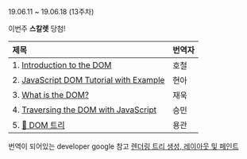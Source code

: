 19.06.11 ~ 19.06.18 (13주차)

이번주 **스칼렛** 당첨!

|   제목   | 번역자  |
| :-------- | :------ |
| 1. [Introduction to the DOM](https://github.com/Lee-hyuna/33-js-concepts-kr/wiki/Introduction-to-the-DOM)| 호철 |
| 2. [JavaScript DOM Tutorial with Example ](https://github.com/Lee-hyuna/33-js-concepts-kr/wiki/JavaScript-DOM-Tutorial-with-Example)| 현아 |
| 3. [What is the DOM?](https://github.com/Lee-hyuna/33-js-concepts-kr/wiki/What-is-the-DOM%3F)| 재욱 |
| 4. [Traversing the DOM with JavaScript](https://github.com/Lee-hyuna/33-js-concepts-kr/wiki/JavaScript%EB%A1%9C-DOM-%EB%93%B1%EC%82%B0%ED%95%98%EA%B8%B0)| 승민 |
| 5. [📌 DOM 트리](https://github.com/Lee-hyuna/33-js-concepts-kr/wiki/dom-tree)| 용관 |

번역이 되어있는 developer google 참고
[렌더링 트리 생성, 레이아웃 및 페인트](https://developers.google.com/web/fundamentals/performance/critical-rendering-path/render-tree-construction)